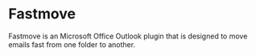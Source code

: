Fastmove
========

Fastmove is an Microsoft Office Outlook plugin that is designed to move emails fast from one folder to another.
